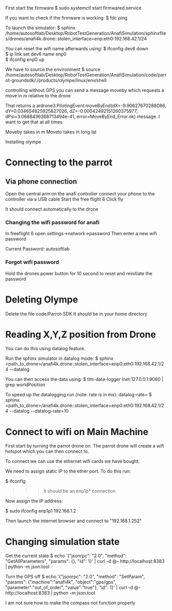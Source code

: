 First start the firmware
$ sudo systemctl start firmwared.service

If you want to check if the firmware is working:
$ fdc ping

To launch the simulator:
$ sphinx /home/autosoftlab/Desktop/RobotTestGeneration/AnafiSimulation/sphinxfiles/drones/anafi4k.drone::stolen_interface=enp:eth0:192.168.42.1/24

You can reset the wifi name afterwards using:
$ ifconfig dev6 down  
$ ip link set dev6 name enp0  
$ ifconfig enp0 up 

We have to source the environment
$ source /home/autosoftlab/Desktop/RobotTestGeneration/AnafiSimulation/code/parrot-groundsdk/./products/olympe/linux/env/shell





controlling without GPS you can send a message moveby which requests a move in m relative to the drone

That returns a 
ardrone3.PilotingEvent.moveByEnd(dX=-9.90627670288086, dY=0.034654825925827026, dZ=-0.00042492151260375977, dPsi=3.0688436368713494e-41, error=MoveByEnd_Error.ok)
message. I want to get that at all times 



Moveby takes in m
Moveto takes in long lat



Installing olympe





# Connecting to the parrot

## Via phone connection

Open the central arm on the anafi controller
connect your phone to the controller via a USB cable
Start the free flight 6
Click fly

It should connect automatically to the drone


### Changing the wifi password for anafi
In freeflight 6 open settings->network->password
Then enter a new wifi password

Current Password: autosoftlab

### Forgot wifi password
Hold the drones power button for 10 second to reset and reinitiate the password




# Deleting Olympe
Delete the file code/Parrot-SDK
It should be in your home directory



# Reading X,Y,Z position from Drone
You can do this using datalog feature.

Run the sphinx simulator in datalog mode:
$ sphinx <path_to_drone>/anafi4k.drone::stolen_interface=enp0:eth0:192.168.42.1/24 --datalog

You can then access the data using:
$ tlm-data-logger inet:127.0.0.1:9060 | grep worldPosition


<!-- TODO: [DOES NOT SEEM TO WORK YET] -->
To speed up the datalogging run (note: rate is in ms): datalog-rate=<rate>
$ sphinx <path_to_drone>/anafi4k.drone::stolen_interface=enp0:eth0:192.168.42.1/24 --datalog --datalog-rate=10





# Connect to wifi on Main Machine

First start by turning the parrot drone on. The parrot drone will create a wifi hotspot which you can then connect to.

To connect we can use the ethernet wifi cards we have bought.

We need to assign static IP to the ether port. To do this run:

$ ifconfig
>>> It should be an enp1p* connection

Now assign the IP address:

$ sudo ifconfig enp1p1 192.168.1.2

Then launch the internet browser and connect to "192.168.1.252"











# Changing simulation state
Get the current state
$ echo '{"jsonrpc": "2.0", "method": "GetAllParameters", "params": {}, "id": 1}' | curl -d @- http://localhost:8383 | python -m json.tool

Turn the GPS off
$ echo '{"jsonrpc": "2.0", "method": "SetParam", "params": {"machine":"anafi4k", "object":"gps/gps", "parameter":"out_of_order", "value":"true"}, "id": 1}' | curl -d @- http://localhost:8383 | python -m json.tool

I am not sure how to make the compass not function properly